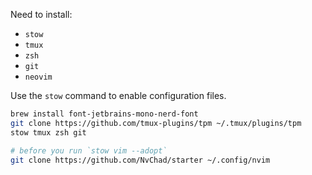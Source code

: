 Need to install:

- `stow`
- `tmux`
- `zsh`
- `git`
- `neovim`

Use the `stow` command to enable configuration files.

```bash
brew install font-jetbrains-mono-nerd-font
git clone https://github.com/tmux-plugins/tpm ~/.tmux/plugins/tpm
stow tmux zsh git

# before you run `stow vim --adopt`
git clone https://github.com/NvChad/starter ~/.config/nvim
```
